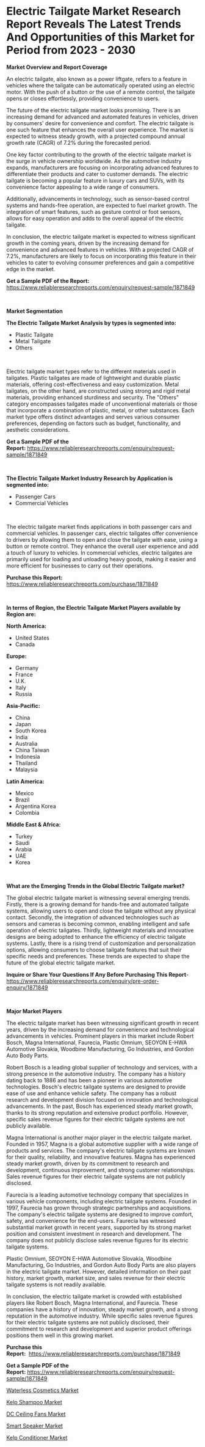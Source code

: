 <p><h1>Electric Tailgate Market Research Report Reveals The Latest Trends And Opportunities of this Market for Period from 2023 - 2030</h1></p><p><strong>Market Overview and Report Coverage</strong></p>
<p><p>An electric tailgate, also known as a power liftgate, refers to a feature in vehicles where the tailgate can be automatically operated using an electric motor. With the push of a button or the use of a remote control, the tailgate opens or closes effortlessly, providing convenience to users.</p><p>The future of the electric tailgate market looks promising. There is an increasing demand for advanced and automated features in vehicles, driven by consumers' desire for convenience and comfort. The electric tailgate is one such feature that enhances the overall user experience. The market is expected to witness steady growth, with a projected compound annual growth rate (CAGR) of 7.2% during the forecasted period.</p><p>One key factor contributing to the growth of the electric tailgate market is the surge in vehicle ownership worldwide. As the automotive industry expands, manufacturers are focusing on incorporating advanced features to differentiate their products and cater to customer demands. The electric tailgate is becoming a popular feature in luxury cars and SUVs, with its convenience factor appealing to a wide range of consumers.</p><p>Additionally, advancements in technology, such as sensor-based control systems and hands-free operation, are expected to fuel market growth. The integration of smart features, such as gesture control or foot sensors, allows for easy operation and adds to the overall appeal of the electric tailgate.</p><p>In conclusion, the electric tailgate market is expected to witness significant growth in the coming years, driven by the increasing demand for convenience and advanced features in vehicles. With a projected CAGR of 7.2%, manufacturers are likely to focus on incorporating this feature in their vehicles to cater to evolving consumer preferences and gain a competitive edge in the market.</p></p>
<p><strong>Get a Sample PDF of the Report:</strong> <a href="https://www.reliableresearchreports.com/enquiry/request-sample/1871849">https://www.reliableresearchreports.com/enquiry/request-sample/1871849</a></p>
<p>&nbsp;</p>
<p><strong>Market Segmentation</strong></p>
<p><strong>The Electric Tailgate Market Analysis by types is segmented into:</strong></p>
<p><ul><li>Plastic Tailgate</li><li>Metal Tailgate</li><li>Others</li></ul></p>
<p>&nbsp;</p>
<p><p>Electric tailgate market types refer to the different materials used in tailgates. Plastic tailgates are made of lightweight and durable plastic materials, offering cost-effectiveness and easy customization. Metal tailgates, on the other hand, are constructed using strong and rigid metal materials, providing enhanced sturdiness and security. The "Others" category encompasses tailgates made of unconventional materials or those that incorporate a combination of plastic, metal, or other substances. Each market type offers distinct advantages and serves various consumer preferences, depending on factors such as budget, functionality, and aesthetic considerations.</p></p>
<p><strong>Get a Sample PDF of the Report:</strong>&nbsp;<a href="https://www.reliableresearchreports.com/enquiry/request-sample/1871849">https://www.reliableresearchreports.com/enquiry/request-sample/1871849</a></p>
<p>&nbsp;</p>
<p><strong>The Electric Tailgate Market Industry Research by Application is segmented into:</strong></p>
<p><ul><li>Passenger Cars</li><li>Commercial Vehicles</li></ul></p>
<p>&nbsp;</p>
<p><p>The electric tailgate market finds applications in both passenger cars and commercial vehicles. In passenger cars, electric tailgates offer convenience to drivers by allowing them to open and close the tailgate with ease, using a button or remote control. They enhance the overall user experience and add a touch of luxury to vehicles. In commercial vehicles, electric tailgates are primarily used for loading and unloading heavy goods, making it easier and more efficient for businesses to carry out their operations.</p></p>
<p><strong>Purchase this Report:</strong>&nbsp; <a href="https://www.reliableresearchreports.com/purchase/1871849">https://www.reliableresearchreports.com/purchase/1871849</a></p>
<p>&nbsp;</p>
<p><strong>In terms of Region, the Electric Tailgate Market Players available by Region are:</strong></p>
<p>
    <p> <strong> North America: </strong>
        <ul>
            <li>United States</li>
            <li>Canada</li>
        </ul>
        </p> 
    <p> <strong> Europe: </strong>
        <ul>
            <li>Germany</li>
            <li>France</li>
            <li>U.K.</li>
            <li>Italy</li>
            <li>Russia</li>
        </ul>
        </p> 
    <p> <strong> Asia-Pacific: </strong>
        <ul>
            <li>China</li>
            <li>Japan</li>
            <li>South Korea</li>
            <li>India</li>
            <li>Australia</li>
            <li>China Taiwan</li>
            <li>Indonesia</li>
            <li>Thailand</li>
            <li>Malaysia</li>
        </ul>
        </p> 
    <p> <strong> Latin America: </strong>
        <ul>
            <li>Mexico</li>
            <li>Brazil</li>
            <li>Argentina Korea</li>
            <li>Colombia</li>
        </ul>
        </p> 
    <p> <strong> Middle East & Africa: </strong>
        <ul>
            <li>Turkey</li>
            <li>Saudi</li>
            <li>Arabia</li>
            <li>UAE</li>
            <li>Korea</li>
        </ul>
    </p>
    </p>
<p>&nbsp;</p>
<p><strong>What are the Emerging Trends in the Global Electric Tailgate market?</strong></p>
<p><p>The global electric tailgate market is witnessing several emerging trends. Firstly, there is a growing demand for hands-free and automated tailgate systems, allowing users to open and close the tailgate without any physical contact. Secondly, the integration of advanced technologies such as sensors and cameras is becoming common, enabling intelligent and safe operation of electric tailgates. Thirdly, lightweight materials and innovative designs are being adopted to enhance the efficiency of electric tailgate systems. Lastly, there is a rising trend of customization and personalization options, allowing consumers to choose tailgate features that suit their specific needs and preferences. These trends are expected to shape the future of the global electric tailgate market.</p></p>
<p><strong>Inquire or Share Your Questions If Any Before Purchasing This Report</strong>- <a href="https://www.reliableresearchreports.com/enquiry/pre-order-enquiry/1871849">https://www.reliableresearchreports.com/enquiry/pre-order-enquiry/1871849</a></p>
<p>&nbsp;</p>
<p><strong>Major Market Players</strong></p>
<p><p>The electric tailgate market has been witnessing significant growth in recent years, driven by the increasing demand for convenience and technological advancements in vehicles. Prominent players in this market include Robert Bosch, Magna International, Faurecia, Plastic Omnium, SEOYON E-HWA Automotive Slovakia, Woodbine Manufacturing, Go Industries, and Gordon Auto Body Parts.</p><p>Robert Bosch is a leading global supplier of technology and services, with a strong presence in the automotive industry. The company has a history dating back to 1886 and has been a pioneer in various automotive technologies. Bosch's electric tailgate systems are designed to provide ease of use and enhance vehicle safety. The company has a robust research and development division focused on innovation and technological advancements. In the past, Bosch has experienced steady market growth, thanks to its strong reputation and extensive product portfolio. However, specific sales revenue figures for their electric tailgate systems are not publicly available.</p><p>Magna International is another major player in the electric tailgate market. Founded in 1957, Magna is a global automotive supplier with a wide range of products and services. The company's electric tailgate systems are known for their quality, reliability, and innovative features. Magna has experienced steady market growth, driven by its commitment to research and development, continuous improvement, and strong customer relationships. Sales revenue figures for their electric tailgate systems are not publicly disclosed.</p><p>Faurecia is a leading automotive technology company that specializes in various vehicle components, including electric tailgate systems. Founded in 1997, Faurecia has grown through strategic partnerships and acquisitions. The company's electric tailgate systems are designed to improve comfort, safety, and convenience for the end-users. Faurecia has witnessed substantial market growth in recent years, supported by its strong market position and consistent investment in research and development. The company does not publicly disclose sales revenue figures for its electric tailgate systems.</p><p>Plastic Omnium, SEOYON E-HWA Automotive Slovakia, Woodbine Manufacturing, Go Industries, and Gordon Auto Body Parts are also players in the electric tailgate market. However, detailed information on their past history, market growth, market size, and sales revenue for their electric tailgate systems is not readily available.</p><p>In conclusion, the electric tailgate market is crowded with established players like Robert Bosch, Magna International, and Faurecia. These companies have a history of innovation, steady market growth, and a strong reputation in the automotive industry. While specific sales revenue figures for their electric tailgate systems are not publicly disclosed, their commitment to research and development and superior product offerings positions them well in this growing market.</p></p>
<p><strong>Purchase this Report:</strong>&nbsp;&nbsp;<a href="https://www.reliableresearchreports.com/purchase/1871849">https://www.reliableresearchreports.com/purchase/1871849</a></p>
<p></p>
<p><strong>Get a Sample PDF of the Report:</strong>&nbsp;<a href="https://www.reliableresearchreports.com/enquiry/request-sample/1871849">https://www.reliableresearchreports.com/enquiry/request-sample/1871849</a></p>
<p><p><a href="https://medium.com/@cite.teach.super/waterless-cosmetics-market-size-market-outlook-and-market-forecast-2023-to-2030-b4c6ac6924f1">Waterless Cosmetics Market</a></p><p><a href="https://medium.com/@bulk.cream.roll/kelp-shampoo-market-the-key-to-successful-business-strategy-forecast-till-2030-7bcec42c9c19">Kelp Shampoo Market</a></p><p><a href="https://medium.com/@favor.look.seal/dc-ceiling-fans-market-outlook-industry-overview-and-forecast-2023-to-2030-a84219e0bb41">DC Ceiling Fans Market</a></p><p><a href="https://medium.com/@plan.sock.color/smart-speaker-market-report-reveals-the-latest-trends-and-growth-opportunities-of-this-market-909e9fcff0a8">Smart Speaker Market</a></p><p><a href="https://medium.com/@grab.track.out/kelp-conditioner-market-size-and-market-trends-complete-industry-overview-2023-to-2030-13fe47a7a50f">Kelp Conditioner Market</a></p></p>